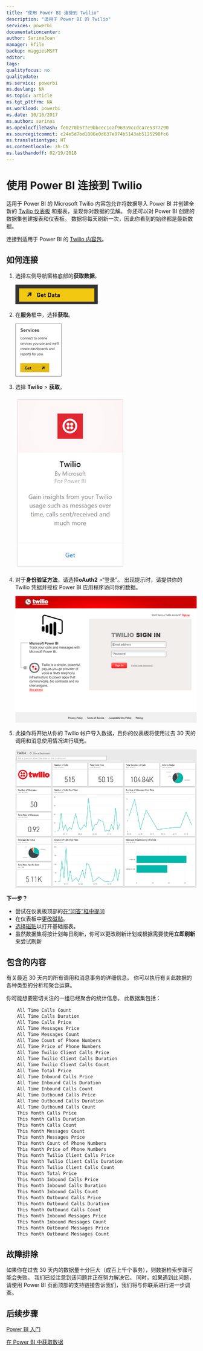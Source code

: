 ```yaml
---
title: "使用 Power BI 连接到 Twilio"
description: "适用于 Power BI 的 Twilio"
services: powerbi
documentationcenter: 
author: SarinaJoan
manager: kfile
backup: maggiesMSFT
editor: 
tags: 
qualityfocus: no
qualitydate: 
ms.service: powerbi
ms.devlang: NA
ms.topic: article
ms.tgt_pltfrm: NA
ms.workload: powerbi
ms.date: 10/16/2017
ms.author: sarinas
ms.openlocfilehash: fe0270b577e9bbcec1caf969a9ccdca7e5377290
ms.sourcegitcommit: c24e5d7bd1806e0d637e974b5143ab5125298fc6
ms.translationtype: HT
ms.contentlocale: zh-CN
ms.lasthandoff: 02/19/2018
---
```

# <a name="connect-to-twilio-with-power-bi"></a>使用 Power BI 连接到 Twilio
适用于 Power BI 的 Microsoft Twilio 内容包允许将数据导入 Power BI 并创建全新的 [Twilio 仪表板](https://powerbi.microsoft.com/integrations/twilio) 和报表，呈现你对数据的见解。 你还可以对 Power BI 创建的数据集创建报表和仪表板。 数据将每天刷新一次，因此你看到的始终都是最新数据。

连接到适用于 Power BI 的 [Twilio 内容包](https://app.powerbi.com/getdata/services/twilio)。

## <a name="how-to-connect"></a>如何连接
1. 选择左侧导航窗格底部的**获取数据**。
   
   ![](media/service-connect-to-twilio/pbi_getdata.png) 
2. 在**服务**框中，选择**获取**。
   
   ![](media/service-connect-to-twilio/pbi_getservices.png) 
3. 选择 **Twilio** \> **获取**。
   
   ![](media/service-connect-to-twilio/twilio.png)
4. 对于**身份验证方法**，请选择**oAuth2** \>“登录”。 出现提示时，请提供你的 Twilio 凭据并授权 Power BI 应用程序访问你的数据。
   
   ![](media/service-connect-to-twilio/pbi_twilio_login.png)
5. 此操作将开始从你的 Twilio 帐户导入数据，且你的仪表板将使用过去 30 天的调用和消息使用情况进行填充。 
   
   ![](media/service-connect-to-twilio/pbi_twilio_db.png)

**下一步？**

* 尝试在仪表板顶部的[在“问答”框中提问](power-bi-q-and-a.md)
* 在仪表板中[更改磁贴](service-dashboard-edit-tile.md)。
* [选择磁贴](service-dashboard-tiles.md)以打开基础报表。
* 虽然数据集将按计划每日刷新，你可以更改刷新计划或根据需要使用**立即刷新**来尝试刷新

## <a name="whats-included"></a>包含的内容
有关最近 30 天内的所有调用和消息事务的详细信息。 你可以执行有关此数据的各种类型的分析和聚合运算。

你可能想要密切关注的一组已经聚合的统计信息。 此数据集包括：

        All Time Calls Count  
        All Time Calls Duration  
        All Time Calls Price  
        All Time Messages Price  
        All Time Messages Count  
        All Time Count of Phone Numbers  
        All Time Price of Phone Numbers  
        All Time Twilio Client Calls Price  
        All Time Twilio Client Calls Duration  
        All Time Twilio Client Calls Count  
        All Time Total Price  
        All Time Inbound Calls Price  
        All Time Inbound Calls Duration  
        All Time Inbound Calls Count  
        All Time Outbound Calls Price  
        All Time Outbound Calls Duration  
        All Time Outbound Calls Count  
        This Month Calls Price  
        This Month Calls Duration  
        This Month Calls Count  
        This Month Messages Count  
        This Month Messages Price  
        This Month Count of Phone Numbers  
        This Month Price of Phone Numbers  
        This Month Twilio Client Calls Price  
        This Month Twilio Client Calls Duration  
        This Month Twilio Client Calls Count  
        This Month Total Price  
        This Month Inbound Calls Price  
        This Month Inbound Calls Duration  
        This Month Inbound Calls Count  
        This Month Outbound Calls Price  
        This Month Outbound Calls Duration  
        This Month Outbound Calls Count  
        This Month Inbound Messages Price  
        This Month Inbound Messages Count  
        This Month Outbound Messages Price  
        This Month Outbound Messages Count

## <a name="troubleshooting"></a>故障排除
如果你在过去 30 天内的数据量十分巨大（成百上千个事务），则数据检索步骤可能会失败。 我们已经注意到该问题并正在努力解决它。 同时，如果遇到此问题，请使用 Power BI 页面顶部的支持链接告诉我们，我们将与你联系进行进一步调查。

## <a name="next-steps"></a>后续步骤
[Power BI 入门](service-get-started.md)

[在 Power BI 中获取数据](service-get-data.md)

